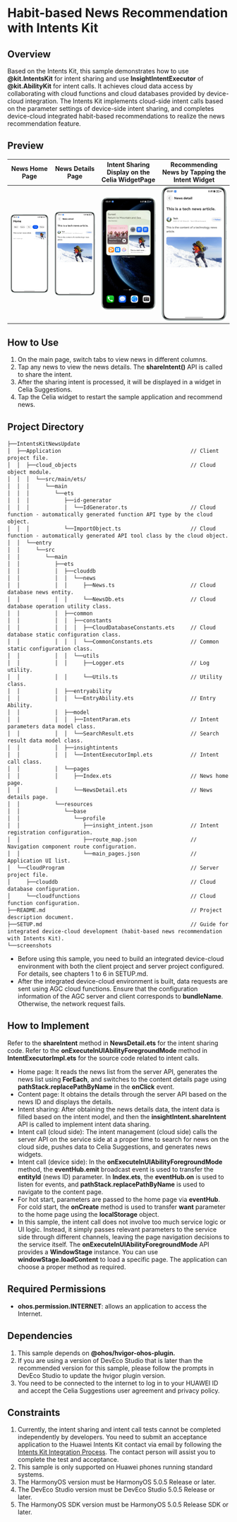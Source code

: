 # Habit-based News Recommendation with Intents Kit

## Overview
Based on the Intents Kit, this sample demonstrates how to use **@kit.IntentsKit** for intent sharing and use **InsightIntentExecutor** of **@kit.AbilityKit** for intent calls. It achieves cloud data access by collaborating with cloud functions and cloud databases provided by device-cloud integration. The Intents Kit implements cloud-side intent calls based on the parameter settings of device-side intent sharing, and completes device-cloud integrated habit-based recommendations to realize the news recommendation feature.

## Preview
| News Home Page | News Details Page | Intent Sharing Display on the Celia WidgetPage   |  Recommending News by Tapping the Intent Widget |
|-------------------------|-------------------------|-----------------------|-----------------------|
| ![News Home Page](screenshots/device/screenshot_001_en.png "News Home Page") | ![News Details Page ](screenshots/device/screenshot_002_en.png "News Details Page ") | ![Intent Sharing Display on the Celia WidgetPage ](screenshots/device/screenshot_003_en.png "Intent Sharing Display on the Celia WidgetPage ") |![Recommending News by Tapping the Intent Widget](./screenshots/device/screenshot_004_en.png "Recommending News by Tapping the Intent Widget") |

## How to Use
1. On the main page, switch tabs to view news in different columns.
2. Tap any news to view the news details. The **shareIntent()** API is called to share the intent.
3. After the sharing intent is processed, it will be displayed in a widget in Celia Suggestions.
4. Tap the Celia widget to restart the sample application and recommend news.

## Project Directory
```  
├──IntentsKitNewsUpdate
│  ├──Application                                         // Client project file.
│  │  ├──cloud_objects                                    // Cloud object module.
│  │  │  └──src/main/ets/
│  │  │     └──main
│  │  │        └──ets
│  │  │           ├──id-generator
│  │  │           │  └──IdGenerator.ts                    // Cloud function - automatically generated function API type by the cloud object.
│  │  │           └──ImportObject.ts                      // Cloud function - automatically generated API tool class by the cloud object.
│  │  └──entry
│  │     └──src
│  │        └──main
│  │           ├──ets
│  │           │  ├──clouddb
│  │           │  │  └──news
│  │           │  │     ├──News.ts                        // Cloud database news entity.
│  │           │  │     └──NewsDb.ets                     // Cloud database operation utility class.
│  │           │  ├──common
│  │           │  │  ├──constants
│  │           │  │  │  ├──CloudDatabaseConstants.ets     // Cloud database static configuration class.
│  │           │  │  │  └──CommonConstants.ets            // Common static configuration class.
│  │           │  │  └──utils
│  │           │  │     ├──Logger.ets                     // Log utility.
│  │           │  │     └──Utils.ts                       // Utility class.
│  │           │  ├──entryability
│  │           │  │  └──EntryAbility.ets                  // Entry Ability.
│  │           │  ├──model
│  │           │  │  ├──IntentParam.ets                   // Intent parameters data model class.
│  │           │  │  └──SearchResult.ets                  // Search result data model class.
│  │           │  ├──insightintents
│  │           │  │  └──IntentExecutorImpl.ets            // Intent call class.
│  │           │  └──pages
│  │           │     ├──Index.ets                         // News home page.
│  │           │     └──NewsDetail.ets                    // News details page.
│  │           └──resources
│  │              └──base
│  │                 └──profile
│  │                    ├──insight_intent.json            // Intent registration configuration.
│  │                    ├──route_map.json                 // Navigation component route configuration.
│  │                    └──main_pages.json                // Application UI list.
│  └──CloudProgram                                        // Server project file.
│     ├──clouddb                                          // Cloud database configuration.
│     └──cloudfunctions                                   // Cloud function configuration.
├──README.md                                              // Project description document.
├──SETUP.md                                               // Guide for integrated device-cloud development (habit-based news recommendation with Intents Kit).
└──screenshots
```  

- Before using this sample, you need to build an integrated device-cloud environment with both the client project and server project configured. For details, see chapters 1 to 6 in SETUP.md.
- After the integrated device-cloud environment is built, data requests are sent using AGC cloud functions. Ensure that the configuration information of the AGC server and client corresponds to **bundleName**. Otherwise, the network request fails.

## How to Implement
Refer to the **shareIntent** method in **NewsDetail.ets** for the intent sharing code. Refer to the **onExecuteInUIAbilityForegroundMode** method in **IntentExecutorImpl.ets** for the source code related to intent calls.

- Home page: It reads the news list from the server API, generates the news list using **ForEach**, and switches to the content details page using **pathStack.replacePathByName** in the **onClick** event.
- Content page: It obtains the details through the server API based on the news ID and displays the details.
- Intent sharing: After obtaining the news details data, the intent data is filled based on the intent model, and then the **insightIntent.shareIntent** API is called to implement intent data sharing.
- Intent call (cloud side): The intent management (cloud side) calls the server API on the service side at a proper time to search for news on the cloud side, pushes data to Celia Suggestions, and generates news widgets.
- Intent call (device side): In the **onExecuteInUIAbilityForegroundMode** method, the **eventHub.emit** broadcast event is used to transfer the **entityId** (news ID) parameter. In **Index.ets**, the **eventHub.on** is used to listen for events, and **pathStack.replacePathByName** is used to navigate to the content page.
- For hot start, parameters are passed to the home page via **eventHub**. For cold start, the **onCreate** method is used to transfer **want** parameter to the home page using the **localStorage** object.
- In this sample, the intent call does not involve too much service logic or UI logic. Instead, it simply passes relevant parameters to the service side through different channels, leaving the page navigation decisions to the service itself. The **onExecuteInUIAbilityForegroundMode** API provides a **WindowStage** instance. You can use **windowStage.loadContent** to load a specific page. The application can choose a proper method as required.

## Required Permissions
- **ohos.permission.INTERNET**: allows an application to access the Internet.

## Dependencies
1. This sample depends on **@ohos/hvigor-ohos-plugin.**
2. If you are using a version of DevEco Studio that is later than the recommended version for this sample, please follow the prompts in DevEco Studio to update the hvigor plugin version.
3. You need to be connected to the internet to log in to your HUAWEI ID and accept the Celia Suggestions user agreement and privacy policy.

## Constraints
1. Currently, the intent sharing and intent call tests cannot be completed independently by developers. You need to submit an acceptance application to the Huawei Intents Kit contact via email by following the [Intents Kit Integration Process](https://developer.huawei.com/consumer/en/doc/harmonyos-guides/intents-habit-rec-dp-self-validation). The contact person will assist you to complete the test and acceptance.
2. This sample is only supported on Huawei phones running standard systems.
3. The HarmonyOS version must be HarmonyOS 5.0.5 Release or later.
4. The DevEco Studio version must be DevEco Studio 5.0.5 Release or later.
5. The HarmonyOS SDK version must be HarmonyOS 5.0.5 Release SDK or later.